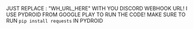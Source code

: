 JUST REPLACE : "WH_URL_HERE" WITH YOU DISCORD WEBHOOK URL!
I USE PYDROID FROM GOOGLE PLAY TO RUN THE CODE! MAKE SURE TO RUN ```pip install requests``` IN PYDROID
